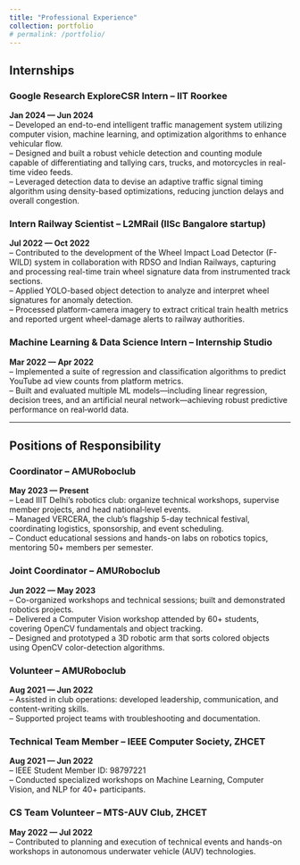 ```yaml
---
title: "Professional Experience"
collection: portfolio
# permalink: /portfolio/
---
```


## Internships

### Google Research ExploreCSR Intern – IIT Roorkee  
**Jan 2024 — Jun 2024**  
– Developed an end-to-end intelligent traffic management system utilizing computer vision, machine learning, and optimization algorithms to enhance vehicular flow.  
– Designed and built a robust vehicle detection and counting module capable of differentiating and tallying cars, trucks, and motorcycles in real-time video feeds.  
– Leveraged detection data to devise an adaptive traffic signal timing algorithm using density-based optimizations, reducing junction delays and overall congestion.

### Intern Railway Scientist – L2MRail (IISc Bangalore startup)  
**Jul 2022 — Oct 2022**  
– Contributed to the development of the Wheel Impact Load Detector (F-WILD) system in collaboration with RDSO and Indian Railways, capturing and processing real-time train wheel signature data from instrumented track sections.  
– Applied YOLO-based object detection to analyze and interpret wheel signatures for anomaly detection.  
– Processed platform-camera imagery to extract critical train health metrics and reported urgent wheel-damage alerts to railway authorities.

### Machine Learning & Data Science Intern – Internship Studio  
**Mar 2022 — Apr 2022**  
– Implemented a suite of regression and classification algorithms to predict YouTube ad view counts from platform metrics.  
– Built and evaluated multiple ML models—including linear regression, decision trees, and an artificial neural network—achieving robust predictive performance on real‐world data.  

---

## Positions of Responsibility

### Coordinator – AMURoboclub  
**May 2023 — Present**  
– Lead IIIT Delhi’s robotics club: organize technical workshops, supervise member projects, and head national‐level events.  
– Managed VERCERA, the club’s flagship 5-day technical festival, coordinating logistics, sponsorship, and event scheduling.  
– Conduct educational sessions and hands-on labs on robotics topics, mentoring 50+ members per semester.

### Joint Coordinator – AMURoboclub  
**Jun 2022 — May 2023**  
– Co-organized workshops and technical sessions; built and demonstrated robotics projects.  
– Delivered a Computer Vision workshop attended by 60+ students, covering OpenCV fundamentals and object tracking.  
– Designed and prototyped a 3D robotic arm that sorts colored objects using OpenCV color-detection algorithms.

### Volunteer – AMURoboclub  
**Aug 2021 — Jun 2022**  
– Assisted in club operations: developed leadership, communication, and content-writing skills.  
– Supported project teams with troubleshooting and documentation.

### Technical Team Member – IEEE Computer Society, ZHCET  
**Aug 2021 — Jun 2022**  
– IEEE Student Member ID: 98797221  
– Conducted specialized workshops on Machine Learning, Computer Vision, and NLP for 40+ participants.

### CS Team Volunteer – MTS-AUV Club, ZHCET  
**May 2022 — Jul 2022**  
– Contributed to planning and execution of technical events and hands-on workshops in autonomous underwater vehicle (AUV) technologies.  
